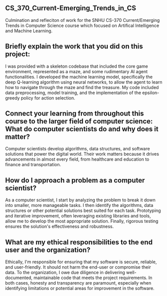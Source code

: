 ## CS_370_Current-Emerging_Trends_in_CS
Culmination and refleciton of work for the SNHU CS-370 Current/Emerging Trends in Computer Science course which focused on Artifical Intelligence and Machine Learning. 

## Briefly explain the work that you did on this project:
I was provided with a skeleton codebase that included the core game environment, represented as a maze, and some rudimentary AI agent functionalities. I developed the machine learning model, specifically the deep Q-learning algorithm using neural networks, to allow the agent to learn how to navigate through the maze and find the treasure. My code included data preprocessing, model training, and the implementation of the epsilon-greedy policy for action selection.

## Connect your learning from throughout this course to the larger field of computer science: What do computer scientists do and why does it matter?
Computer scientists develop algorithms, data structures, and software solutions that power the digital world. Their work matters because it drives advancements in almost every field, from healthcare and education to finance and transportation.

## How do I approach a problem as a computer scientist?
As a computer scientist, I start by analyzing the problem to break it down into smaller, more manageable tasks. I then identify the algorithms, data structures or other potential solutions best suited for each task. Prototyping and iterative improvement, often leveraging existing libraries and tools, allow me to develop the most appropriate solution. Finally, rigorous testing ensures the solution's effectiveness and robustness.

## What are my ethical responsibilities to the end user and the organization?
Ethically, I'm responsible for ensuring that my software is secure, reliable, and user-friendly. It should not harm the end-user or compromise their data. To the organization, I owe due diligence in delivering well-documented, maintainable code that meets the project requirements. In both cases, honesty and transparency are paramount, especially when identifying limitations or potential areas for improvement in the software.
